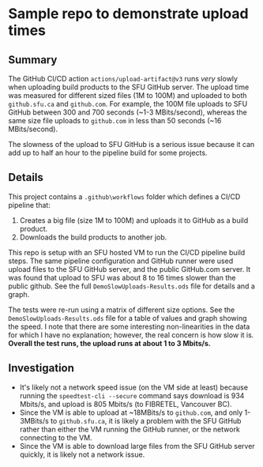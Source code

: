 # Sample repo to demonstrate upload times

## Summary

The GitHub CI/CD action `actions/upload-artifact@v3` runs *very* slowly when uploading build products to the SFU GitHub server. The upload time was measured for different sized files (1M to 100M) and uploaded to both `github.sfu.ca` and `github.com`. For example, the 100M file uploads to SFU GitHub between 300 and 700 seconds (~1-3 MBits/second), whereas the same size file uploads to `github.com` in less than 50 seconds (~16 MBits/second).

The slowness of the upload to SFU GitHub is a serious issue because it can add up to half an hour to the pipeline build for some projects.

## Details

This project contains a `.github\workflows` folder which defines a CI/CD pipeline that:

1. Creates a big file (size 1M to 100M) and uploads it to GitHub as a build product.
2. Downloads the build products to another job.

This repo is setup with an SFU hosted VM to run the CI/CD pipeline build steps. The same pipeline configuration and GitHub runner were used upload files to the SFU GitHub server, and the public GitHub.com server. It was found that upload to SFU was about 8 to 16 times slower than the public github. See the full `DemoSlowUploads-Results.ods` file for details and a graph.

The tests were re-run using a matrix of different size options. See the `DemoSlowUploads-Results.ods` file for a table of values and graph showing the speed. I note that there are some interesting non-linearities in the data for which I have no explanation; however, the real concern is how slow it is. **Overall the test runs, the upload runs at about 1 to 3 Mbits/s.**

## Investigation

* It's likely not a network speed issue (on the VM side at least) because running the `speedtest-cli --secure` command says download is 934 Mbits/s, and upload is 805 Mbits/s (to FIBRETEL, Vancouver BC).
* Since the VM is able to upload at ~18MBits/s to `github.com`, and only 1-3MBits/s to `github.sfu.ca`, it is likely a problem with the SFU GitHub rather than either the VM running the GitHub runner, or the network connecting to the VM.
* Since the VM is able to download large files from the SFU GitHub server quickly, it is likely not a network issue.

